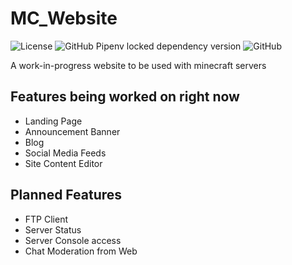 # MC_Website
![License](https://img.shields.io/github/license/RestedWickedDev/mc-website?color=FF0C63&style=for-the-badge) ![GitHub Pipenv locked dependency version](https://img.shields.io/github/pipenv/locked/dependency-version/restedwickeddev/mc-website/flask?style=for-the-badge)  ![GitHub](https://img.shields.io/github/followers/RestedWickedDev?color=4078c0&label=Follow%20Me%20%3A%29&logo=GitHub&style=for-the-badge)

A work-in-progress website to be used with minecraft servers


## Features being worked on right now

- Landing Page
- Announcement Banner
- Blog
- Social Media Feeds
- Site Content Editor

## Planned Features

- FTP Client
- Server Status
- Server Console access
- Chat Moderation from Web

